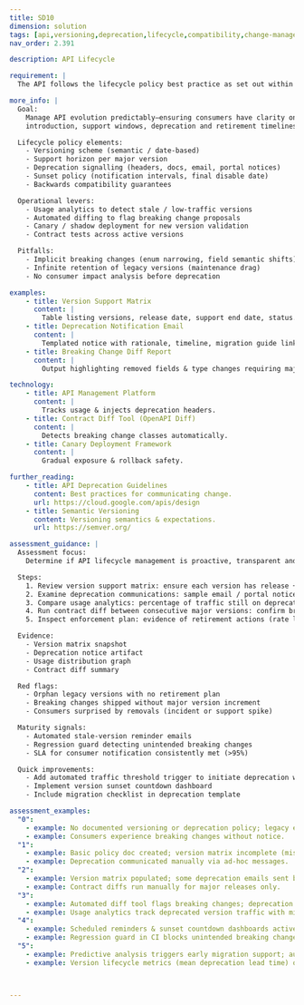 ```yaml
---
title: SD10
dimension: solution
tags: [api,versioning,deprecation,lifecycle,compatibility,change-management,releases,retirement,governance,sunset-policy,change-notification]
nav_order: 2.391

description: API Lifecycle

requirement: |
  The API follows the lifecycle policy best practice as set out within Sunsetting (deprecation and retirement) policy (Confluence). This **SHOULD** include any enforcement arrangements.

more_info: |
  Goal:
    Manage API evolution predictably—ensuring consumers have clarity on version
    introduction, support windows, deprecation and retirement timelines.

  Lifecycle policy elements:
    - Versioning scheme (semantic / date-based)
    - Support horizon per major version
    - Deprecation signalling (headers, docs, email, portal notices)
    - Sunset policy (notification intervals, final disable date)
    - Backwards compatibility guarantees

  Operational levers:
    - Usage analytics to detect stale / low-traffic versions
    - Automated diffing to flag breaking change proposals
    - Canary / shadow deployment for new version validation
    - Contract tests across active versions

  Pitfalls:
    - Implicit breaking changes (enum narrowing, field semantic shifts)
    - Infinite retention of legacy versions (maintenance drag)
    - No consumer impact analysis before deprecation

examples: 
    - title: Version Support Matrix
      content: |
        Table listing versions, release date, support end date, status.
    - title: Deprecation Notification Email
      content: |
        Templated notice with rationale, timeline, migration guide link.
    - title: Breaking Change Diff Report
      content: |
        Output highlighting removed fields & type changes requiring major bump.

technology:
    - title: API Management Platform
      content: |
        Tracks usage & injects deprecation headers.
    - title: Contract Diff Tool (OpenAPI Diff)
      content: |
        Detects breaking change classes automatically.
    - title: Canary Deployment Framework
      content: |
        Gradual exposure & rollback safety.

further_reading:
    - title: API Deprecation Guidelines
      content: Best practices for communicating change.
      url: https://cloud.google.com/apis/design
    - title: Semantic Versioning
      content: Versioning semantics & expectations.
      url: https://semver.org/

assessment_guidance: |
  Assessment focus:
    Determine if API lifecycle management is proactive, transparent and data-driven.

  Steps:
    1. Review version support matrix: ensure each version has release + planned end-of-support dates (no indefinite legacy).
    2. Examine deprecation communications: sample email / portal notice and header injection; verify timeline lead meets policy.
    3. Compare usage analytics: percentage of traffic still on deprecated versions—assess migration plan.
    4. Run contract diff between consecutive major versions: confirm breaking changes documented with migration guidance.
    5. Inspect enforcement plan: evidence of retirement actions (rate limiting / blocking) scheduled or executed.

  Evidence:
    - Version matrix snapshot
    - Deprecation notice artifact
    - Usage distribution graph
    - Contract diff summary

  Red flags:
    - Orphan legacy versions with no retirement plan
    - Breaking changes shipped without major version increment
    - Consumers surprised by removals (incident or support spike)

  Maturity signals:
    - Automated stale-version reminder emails
    - Regression guard detecting unintended breaking changes
    - SLA for consumer notification consistently met (>95%)

  Quick improvements:
    - Add automated traffic threshold trigger to initiate deprecation workflow
    - Implement version sunset countdown dashboard
    - Include migration checklist in deprecation template

assessment_examples:
  "0":
    - example: No documented versioning or deprecation policy; legacy endpoints accumulate indefinitely.
    - example: Consumers experience breaking changes without notice.
  "1":
    - example: Basic policy doc created; version matrix incomplete (missing end-of-support dates).
    - example: Deprecation communicated manually via ad-hoc messages.
  "2":
    - example: Version matrix populated; some deprecation emails sent but inconsistent headers.
    - example: Contract diffs run manually for major releases only.
  "3":
    - example: Automated diff tool flags breaking changes; deprecation headers + portal notices standardised.
    - example: Usage analytics track deprecated version traffic with migration plan.
  "4":
    - example: Scheduled reminders & sunset countdown dashboards active; retirement actions executed on plan.
    - example: Regression guard in CI blocks unintended breaking changes.
  "5":
    - example: Predictive analysis triggers early migration support; automated enforcement throttles near EOL gracefully.
    - example: Version lifecycle metrics (mean deprecation lead time) optimised & reported.



---
```

